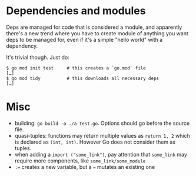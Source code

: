 # Dependencies and modules

Deps are managed for code that is considered a module, and apparently there's a new trend where you have to create module of anything you want deps to be managed for, even if it's a simple "hello world" with a dependency.

It's trivial though. Just do:

```
$ go mod init test     # this creates a `go.mod` file
[…]
$ go mod tidy          # this downloads all necessary deps
[…]
```

# Misc

* building: `go build -o ./a test.go`. Options should go before the source file.
* quasi-tuples: functions may return multiple values as `return 1, 2` which is declared as `(int, int)`. However Go does not consider them as tuples.
* when adding a `import ("some_link")`, pay attention that `some_link` may require more components, like `some_link/some_module`
* `:=` creates a new variable, but a `=` mutates an existing one
